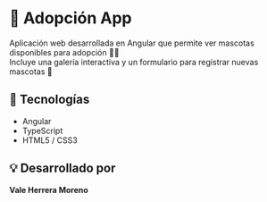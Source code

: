 # 🐾 Adopción App

Aplicación web desarrollada en Angular que permite ver mascotas disponibles para adopción 🐶🐱  
Incluye una galería interactiva y un formulario para registrar nuevas mascotas 💖

## 🚀 Tecnologías
- Angular
- TypeScript
- HTML5 / CSS3

## 💡 Desarrollado por
**Vale Herrera Moreno**

